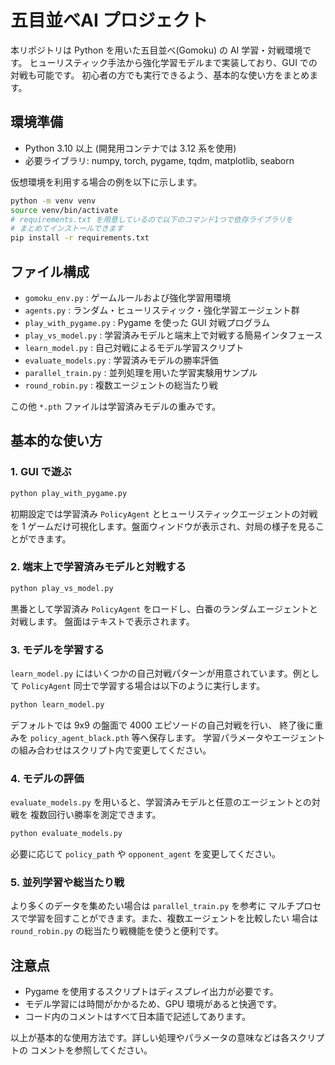# 五目並べAI プロジェクト

本リポジトリは Python を用いた五目並べ(Gomoku) の AI 学習・対戦環境です。
ヒューリスティック手法から強化学習モデルまで実装しており、GUI での対戦も可能です。
初心者の方でも実行できるよう、基本的な使い方をまとめます。

## 環境準備

- Python 3.10 以上 (開発用コンテナでは 3.12 系を使用)
- 必要ライブラリ: numpy, torch, pygame, tqdm, matplotlib, seaborn

仮想環境を利用する場合の例を以下に示します。
```bash
python -m venv venv
source venv/bin/activate
# requirements.txt を用意しているので以下のコマンド1つで依存ライブラリを
# まとめてインストールできます
pip install -r requirements.txt
```

## ファイル構成

- `gomoku_env.py` : ゲームルールおよび強化学習用環境
- `agents.py` : ランダム・ヒューリスティック・強化学習エージェント群
- `play_with_pygame.py` : Pygame を使った GUI 対戦プログラム
- `play_vs_model.py` : 学習済みモデルと端末上で対戦する簡易インタフェース
- `learn_model.py` : 自己対戦によるモデル学習スクリプト
- `evaluate_models.py` : 学習済みモデルの勝率評価
- `parallel_train.py` : 並列処理を用いた学習実験用サンプル
- `round_robin.py` : 複数エージェントの総当たり戦

この他 `*.pth` ファイルは学習済みモデルの重みです。

## 基本的な使い方

### 1. GUI で遊ぶ

```bash
python play_with_pygame.py
```

初期設定では学習済み `PolicyAgent` とヒューリスティックエージェントの対戦を
1 ゲームだけ可視化します。盤面ウィンドウが表示され、対局の様子を見ることができます。

### 2. 端末上で学習済みモデルと対戦する

```bash
python play_vs_model.py
```

黒番として学習済み `PolicyAgent` をロードし、白番のランダムエージェントと対戦します。
盤面はテキストで表示されます。

### 3. モデルを学習する

`learn_model.py` にはいくつかの自己対戦パターンが用意されています。例として
`PolicyAgent` 同士で学習する場合は以下のように実行します。

```bash
python learn_model.py
```

デフォルトでは 9x9 の盤面で 4000 エピソードの自己対戦を行い、
終了後に重みを `policy_agent_black.pth` 等へ保存します。
学習パラメータやエージェントの組み合わせはスクリプト内で変更してください。

### 4. モデルの評価

`evaluate_models.py` を用いると、学習済みモデルと任意のエージェントとの対戦を
複数回行い勝率を測定できます。

```bash
python evaluate_models.py
```

必要に応じて `policy_path` や `opponent_agent` を変更してください。

### 5. 並列学習や総当たり戦

より多くのデータを集めたい場合は `parallel_train.py` を参考に
マルチプロセスで学習を回すことができます。また、複数エージェントを比較したい
場合は `round_robin.py` の総当たり戦機能を使うと便利です。

## 注意点

- Pygame を使用するスクリプトはディスプレイ出力が必要です。
- モデル学習には時間がかかるため、GPU 環境があると快適です。
- コード内のコメントはすべて日本語で記述してあります。

以上が基本的な使用方法です。詳しい処理やパラメータの意味などは各スクリプトの
コメントを参照してください。

